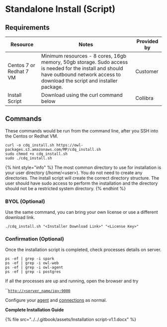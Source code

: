 # Standalone Install (Script)

## Requirements

| Resource                 | Notes                                                                                                                                                                               | Provided by |
| ------------------------ | ----------------------------------------------------------------------------------------------------------------------------------------------------------------------------------- | ----------- |
| Centos 7 or Redhat 7 VM  | Minimum resources - 8 cores, 16gb memory, 50gb storage. Sudo access is needed for the install and should have outbound network access to download the script and installer package. | Customer    |
| Install Script           | Download using the curl command below                                                                                                                                               | Collibra    |

## Commands

These commands would be run from the command line, after you SSH into the Centos or Redhat VM.

```
curl -o cdq_install.sh https://owl-packages.s3.amazonaws.com/MP/cdq_install.sh
sudo chmod +x cdq_install.sh 
sudo ./cdq_install.sh
```

{% hint style="info" %}
The most common directory to use for installation is your user directory (/home/\<user>). You do not need to create any directories. The install script will create the correct directory structure.  The user should have sudo access to perform the installation and the directory should not be a restricted system directory.
{% endhint %}

### BYOL (Optional)

Use the same command, you can bring your own license or use a different download link.

```
./cdq_install.sh "<Installer Download Link>" "<License Key>"
```

### Confirmation (Optional)

Once the installation script is completed, check processes details on server.

```
ps -ef | grep -i spark  
ps -ef | grep -i owl-web
ps -ef | grep -i owl-agent
ps -ef | grep -i postgres
```

If all the processes are up and running, open the browser and try

``[`http://<server_name/ip>:9000`](http://\<server\_name/ip>:9000)

Configure your [agent](../agent-configuration.md) and [connections](../../connecting-to-dbs-in-owl-web/owl-db-connection/) as normal.

**Complete Installation Guide**

{% file src="../../.gitbook/assets/Installation script-v1.1.docx" %}
